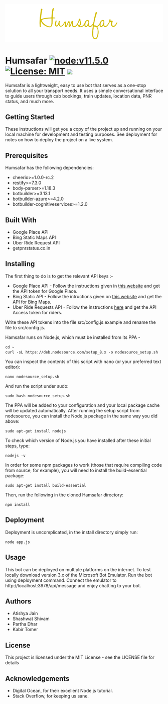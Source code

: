 
![](logo.png)

# Humsafar [![node:v11.5.0](https://img.shields.io/badge/node-v11.5.0-brightgreen.svg)](http://nodejs.org/download/) [![License: MIT](https://img.shields.io/badge/License-MIT-yellow.svg)](https://opensource.org/licenses/MIT) ![](https://img.shields.io/badge/version-0.0.2-lightgrey.svg)

Humsafar is a lightweight, easy to use bot that serves as a one-stop solution to all your transport needs. It uses a simple conversational interface to guide users through cab bookings, train updates, location data, PNR status, and much more.

## Getting Started

These instructions will get you a copy of the project up and running on your local machine for development and testing purposes. See deployment for notes on how to deploy the project on a live system.

## Prerequisites

Humsafar has the following dependencies:

- cheerio>=1.0.0-rc.2
- restify>=7.3.0
- body-parser>=1.18.3
- botbuilder>=3.13.1
- botbuilder-azure>=4.2.0
- botbuilder-cognitiveservices>=1.2.0

## Built With

- Google Place API
- Bing Static Maps API
- Uber Ride Request API
- getpnrstatus.co.in

## Installing

The first thing to do is to get the relevant API keys :-

- Google Place API - Follow the instructions given in [this website](https://developers.google.com/places/web-service/intro) and get the API token for Google Place.
- Bing Static API - Follow the intructions given on [this website](https://docs.microsoft.com/en-us/bingmaps/rest-services/imagery/get-a-static-map) and get the API for Bing Maps.
- Uber Ride Requests API - Follow the instructions [here](https://developer.uber.com/docs/riders/ride-requests/tutorials/api/introduction) and get the API Access token for riders.

Write these API tokens into the file src/config.js.example and rename the file to src/config.js.

Hamsafar runs on Node.js, which must be installed from its PPA -

    cd ~
    curl -sL https://deb.nodesource.com/setup_8.x -o nodesource_setup.sh

You can inspect the contents of this script with nano (or your preferred text editor):

    nano nodesource_setup.sh

And run the script under sudo:

    sudo bash nodesource_setup.sh

The PPA will be added to your configuration and your local package cache will be updated automatically. After running the setup script from nodesource, you can install the Node.js package in the same way you did above:

    sudo apt-get install nodejs

To check which version of Node.js you have installed after these initial steps, type:

    nodejs -v

In order for some npm packages to work (those that require compiling code from source, for example), you will need to install the build-essential package:

    sudo apt-get install build-essential

Then, run the following in the cloned Hamsafar directory:

    npm install

## Deployment

Deployment is uncomplicated, in the install directory simply run:

    node app.js

## Usage

This bot can be deployed on multiple platforms on the internet. To test locally download version 3.x of the Microsoft Bot Emulator. Run the bot using deployment command. Connect the emulator to http://localhost:3978/api/message and enjoy chatting to your bot.

## Authors

- Atishya Jain
- Shashwat Shivam
- Partha Dhar
- Kabir Tomer

## License

This project is licensed under the MIT License - see the LICENSE file for details

## Acknowledgements

- Digital Ocean, for their excellent Node.js tutorial.
- Stack Overflow, for keeping us sane.
